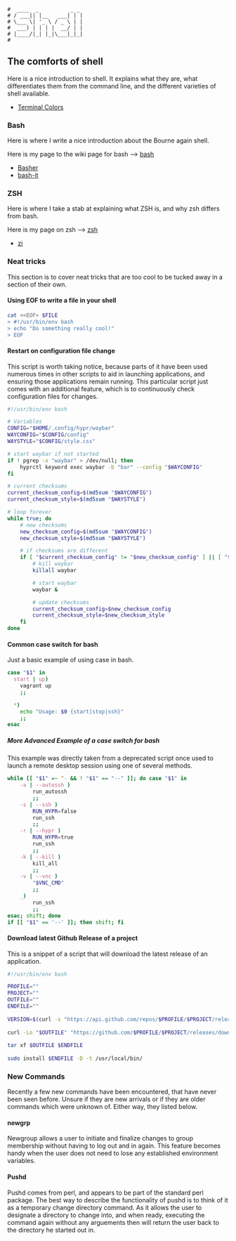 ```text
#  ____  _          _ _
# / ___|| |__   ___| | |
# \___ \| '_ \ / _ \ | |
#  ___) | | | |  __/ | |
# |____/|_| |_|\___|_|_|
#
```

## The comforts of shell

Here is a nice introduction to shell. It explains what they are, what differentiates them from the command
line, and the different varieties of shell available.

* [Terminal Colors](https://github.com/termstandard/colors)

### Bash

Here is where I write a nice introduction about the Bourne again shell.

Here is my page to the wiki page for bash --> [bash](bash)

* [Basher](https://www.basher.it)
* [bash-it](https://github.com/Bash-it/bash-it)

### ZSH

Here is where I take a stab at explaining what ZSH is, and why zsh differs from bash.

Here is my page on zsh --> [zsh](zsh)

* [zi](https://github.com/z-shell/zi)

### Neat tricks

This section is to cover neat tricks that are too cool to be tucked away in a section of their own.

#### Using EOF to write a file in your shell

```bash
cat <<EOF> $FILE
> #!/usr/bin/env bash
> echo "Do something really cool!"
> EOF
```

#### Restart on configuration file change

This script is worth taking notice, because parts of it have been used numerous times in other scripts to aid in launching
applications, and ensuring those applications remain running. This particular script just comes with an
additional feature, which is to continuously check configuration files for changes.

```bash
#!/usr/bin/env bash

# Variables
CONFIG="$HOME/.config/hypr/waybar"
WAYCONFIG="$CONFIG/config"
WAYSTYLE="$CONFIG/style.css"

# start waybar if not started
if ! pgrep -x "waybar" > /dev/null; then
	hyprctl keyword exec waybar -b "bar" --config "$WAYCONFIG"
fi

# current checksums
current_checksum_config=$(md5sum "$WAYCONFIG")
current_checksum_style=$(md5sum "$WAYSTYLE")

# loop forever
while true; do
	# new checksums
	new_checksum_config=$(md5sum "$WAYCONFIG")
	new_checksum_style=$(md5sum "$WAYSTYLE")

	# if checksums are different
	if [ "$current_checksum_config" != "$new_checksum_config" ] || [ "$current_checksum_style" != "$new_checksum_style" ]; then
		# kill waybar
		killall waybar

		# start waybar
		waybar &

		# update checksums
		current_checksum_config=$new_checksum_config
		current_checksum_style=$new_checksum_style
	fi
done
```

#### Common case switch for bash

Just a basic example of using case in bash.

```bash
case "$1" in
  start | up)
    vagrant up
    ;;

  *)
    echo "Usage: $0 {start|stop|ssh}"
    ;;
esac
```
##### More Advanced Example of a case switch for bash

This example was directly taken from a deprecated script once used to launch a
remote desktop session using one of several methods.

```bash
while [[ "$1" =~ ^- && ! "$1" == "--" ]]; do case "$1" in
	-a | --autossh )
		run_autossh
		;;
	-s | --ssh )
		RUN_HYPR=false
		run_ssh
		;;
	-r | --hypr )
		RUN_HYPR=true
		run_ssh
		;;
	-k | --kill )
		kill_all
		;;
	-v | --vnc )
		"$VNC_CMD"
		;;
	_)
		run_ssh
		;;
esac; shift; done
if [[ "$1" == '--' ]]; then shift; fi
```


#### Download latest Github Release of a project

This is a snippet of a script that will download the latest release of an application.

```bash
#!/usr/bin/env bash

PROFILE=""
PROJECT=""
OUTFILE=""
ENDFILE=""
 
VERSION=$(curl -s "https://api.github.com/repos/$PROFILE/$PROJECT/releases/latest" | \grep -Po '"tag_name": *"v\K[^"]*')
 
curl -Lo "$OUTFILE" "https://github.com/$PROFILE/$PROJECT/releases/download/v${VERSION}/$PROJECT_${VERSION}_Linux_x86_64.tar.gz"
 
tar xf $OUTFILE $ENDFILE
 
sudo install $ENDFILE -D -t /usr/local/bin/
```

### New Commands

Recently a few new commands have been encountered, that have never been seen before. Unsure if they are new arrivals
or if they are older commands which were unknown of. Either way, they listed below.

#### newgrp

Newgroup allows a user to initiate and finalize changes to group membership without having to log out and in again.
This feature becomes handy when the user does not need to lose any established environment variables.

#### Pushd

Pushd comes from perl, and appears to be part of the standard perl package. The best way to describe the
functionality of pushd is to think of it as a temporary change directory command. As it allows the user to designate a
directory to change into, and when ready, executing the command again without any arguements then will return the
user back to the directory he started out in. 
